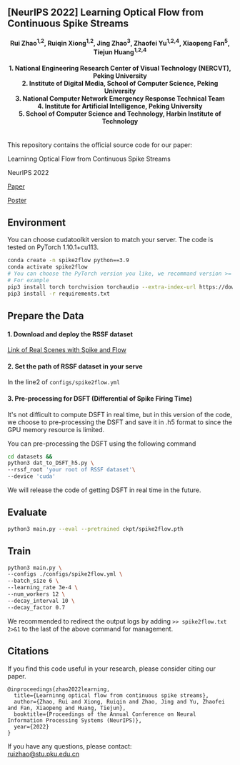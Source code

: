 ## [NeurIPS 2022] Learning Optical Flow from Continuous Spike Streams

<h4 align="center"> Rui Zhao<sup>1,2</sup>, Ruiqin Xiong<sup>1,2</sup>, Jing Zhao<sup>3</sup>, Zhaofei Yu<sup>1,2,4</sup>, Xiaopeng Fan<sup>5</sup>, Tiejun Huang<sup>1,2,4</sup> </h4>
<h4 align="center">1. National Engineering Research Center of Visual Technology (NERCVT), Peking University<br>
2. Institute of Digital Media, School of Computer Science, Peking University<br>
3. National Computer Network Emergency Response Technical Team<br>
4. Institute for Artificial Intelligence, Peking University<br>
5. School of Computer Science and Technology, Harbin Institute of Technology</h4><br> 
This repository contains the official source code for our paper:

Learninng Optical Flow from Continuous Spike Streams

NeurIPS 2022

[Paper](https://openreview.net/pdf?id=3vYkhJIty7E)

[Poster](https://neurips.cc/media/PosterPDFs/NeurIPS%202022/55189.png)

## Environment

You can choose cudatoolkit version to match your server. The code is tested on PyTorch 1.10.1+cu113.

```bash
conda create -n spike2flow python==3.9
conda activate spike2flow
# You can choose the PyTorch version you like, we recommand version >= 1.10.1
# For example
pip3 install torch torchvision torchaudio --extra-index-url https://download.pytorch.org/whl/cu116
pip3 install -r requirements.txt
```

## Prepare the Data

#### 1. Download and deploy the RSSF dataset

[Link of Real Scenes with Spike and Flow](https://github.com/ruizhao26/RSSF)

#### 2. Set the path of RSSF dataset in your serve

In the line2 of `configs/spike2flow.yml`

#### 3. Pre-processing for DSFT (Differential of Spike Firing Time)

It's not difficult to compute DSFT in real time, but in this version of the code, we choose to pre-processing the DSFT and save it in .h5 format to since the GPU memory resource is limited.

You can pre-processing the DSFT using the following command

```bash
cd datasets && 
python3 dat_to_DSFT_h5.py \
--rssf_root 'your root of RSSF dataset'\
--device 'cuda'
```

We will release the code of getting DSFT in real time in the future.

## Evaluate

```bash
python3 main.py --eval --pretrained ckpt/spike2flow.pth
```

## Train

```bash
python3 main.py \
--configs ./configs/spike2flow.yml \
--batch_size 6 \
--learning_rate 3e-4 \
--num_workers 12 \
--decay_interval 10 \
--decay_factor 0.7 
```

We recommended to redirect the output logs by adding
`>> spike2flow.txt 2>&1` 
to the last of the above command for management.

## Citations

If you find this code useful in your research, please consider citing our paper.

```
@inproceedings{zhao2022learning,
  title={Learninng optical flow from continuous spike streams},
  author={Zhao, Rui and Xiong, Ruiqin and Zhao, Jing and Yu, Zhaofei and Fan, Xiaopeng and Huang, Tiejun},
  booktitle={Proceedings of the Annual Conference on Neural Information Processing Systems (NeurIPS)},
  year={2022}
}
```

If you have any questions, please contact:  
ruizhao@stu.pku.edu.cn